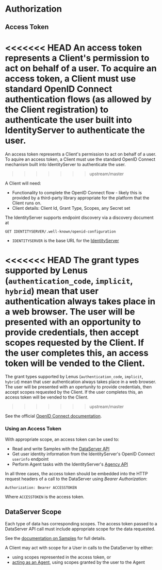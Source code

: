 # Authorization

## Access Token

<<<<<<< HEAD
An access token represents a Client's permission to act on behalf of a user. To acquire an access token, a Client must use standard OpenID Connect authentication flows (as allowed by the Client registration) to authenticate the user built into IdentityServer to authenticate the user.
=======
An access token represents a Client's permission to act on behalf of a user. To aquire an access token, a Client must use the standard OpenID Connect mechanism built into IdentityServer to authenticate the user.
>>>>>>> upstream/master

A Client will need:

* Functionality to complete the OpenID Connect flow - likely this is provided by a third-party library appropriate for the platform that the Client runs on.
* Client details: Client Id, Grant Type, Scopes, any Secret set

The IdentityServer supports endpoint discovery via a discovery document at 

```
GET IDENTITYSERVER/.well-known/openid-configuration
```

* `IDENTITYSERVER` is the base URL for the [IdentityServer](../../../environment.md)

<<<<<<< HEAD
The grant types supported by Lenus (`authentication_code`, `implicit`, `hybrid`) mean that user authentication always takes place in a web browser. The user will be presented with an opportunity to provide credentials, then accept scopes requested by the Client. If the user completes this, an access token will be vended to the Client.
=======
The grant types supported by Lenus (`authentication_code`, `implicit`, `hybrid`) mean that user authentication always takes place in a web browser. The user will be presented with an opertunity to provide credentials, then accept scopes requested by the Client. If the user completes this, an access token will be vended to the Client.
>>>>>>> upstream/master

See the official [OpenID Connect documentation](http://openid.net/connect/).

### Using an Access Token

With appropriate scope, an access token can be used to:

* Read and write Samples with the [DataServer API](dataserver/index.md)
* Get user identity information from the IdentityServer's OpenID Connect `userinfo` endpoint
* Perform Agent tasks with the IdentityServer's [Agency API](agency/index.md)

In all three cases, the access token should be embedded into the HTTP request headers of a call to the DataServer using _Bearer Authorization_:

```
Authorization: Bearer ACCESSTOKEN
```

Where `ACCESSTOKEN` is the access token.

## DataServer Scope

Each type of data has corresponding scopes. The access token passed to a DataServer API call must include appropriate scope for the data requested.

See the [documentation on Samples](dataserver/samples/index.md) for full details.

A Client may act with scope for a User in calls to the DataServer by either:

- using scopes represented in the access token, or
- [acting as an Agent](../acting_as_agent.md), using scopes granted by the user to the Agent

